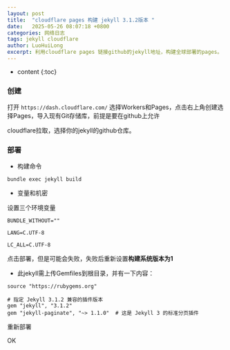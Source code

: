 ```yaml
---
layout: post
title:  "cloudflare pages 构建 jekyll 3.1.2版本 "
date:   2025-05-26 08:07:18 +0800
categories: 网络日志
tags: jekyll cloudflare
author: LuoHuiLong
excerpt: 利用cloudflare pages 链接github的jekyll地址，构建全球部署的pages。
---
```


* content
{:toc}

### 创建

打开 `https://dash.cloudflare.com/`
选择Workers和Pages，点击右上角创建选择Pages，导入现有Git存储库，前提是要在github上允许

cloudflare拉取，选择你的jekyll的github仓库。

### 部署

- 构建命令

`bundle exec jekyll build`

- 变量和机密

设置三个环境变量

`BUNDLE_WITHOUT=""`

`LANG=C.UTF-8`

`LC_ALL=C.UTF-8`

点击部署，但是可能会失败，失败后重新设置**构建系统版本为1**

- 此jekyll需上传Gemfiles到根目录，并有一下内容：

```
source "https://rubygems.org"

# 指定 Jekyll 3.1.2 兼容的插件版本
gem "jekyll", "3.1.2"
gem "jekyll-paginate", "~> 1.1.0"  # 这是 Jekyll 3 的标准分页插件
```

重新部署

OK
